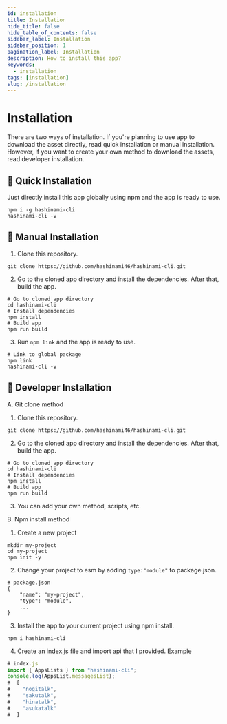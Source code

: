 ```yaml
---
id: installation
title: Installation
hide_title: false
hide_table_of_contents: false
sidebar_label: Installation
sidebar_position: 1
pagination_label: Installation
description: How to install this app?
keywords:
  - installation
tags: [installation]
slug: /installation
---
```


# Installation
There are two ways of installation. 
If you're planning to use app to download the asset directly, read quick installation or manual installation. 
However, if you want to create your own method to download the assets, read developer installation. 

## 🐇 Quick Installation 
Just directly install this app globally using npm and the app is ready to use.
```shell script
npm i -g hashinami-cli
hashinami-cli -v
```

## 🐢 Manual Installation
1. Clone this repository.
```shell script 
git clone https://github.com/hashinami46/hashinami-cli.git
```
2. Go to the cloned app directory and install the dependencies. After that, build the app. 
```shell script
# Go to cloned app directory
cd hashinami-cli
# Install dependencies
npm install
# Build app
npm run build
```
3. Run `npm link` and the app is ready to use.
```shell script
# Link to global package
npm link
hashinami-cli -v
```

## 🦉 Developer Installation
A. Git clone method
1. Clone this repository.
```shell script 
git clone https://github.com/hashinami46/hashinami-cli.git
```
2. Go to the cloned app directory and install the dependencies. After that, build the app. 
```shell script
# Go to cloned app directory
cd hashinami-cli
# Install dependencies
npm install
# Build app
npm run build
```
3. You can add your own method, scripts, etc.

B. Npm install method
1. Create a new project
```shell script
mkdir my-project
cd my-project
npm init -y
```
2. Change your project to esm by adding `type:"module"` to package.json. 
```
# package.json
{
	"name": "my-project",
	"type": "module",
	...
}
```
3. Install the app to your current project using npm install. 
```shell script
npm i hashinami-cli
```
4. Create an index.js file and import api that I provided. Example
```js
# index.js
import { AppsLists } from "hashinami-cli";
console.log(AppsList.messagesList);
#  [
#    "nogitalk",
#    "sakutalk",
#    "hinatalk",
#    "asukatalk"
#  ]
```
